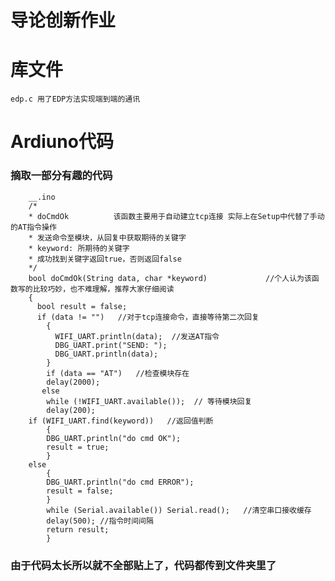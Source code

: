 # 导论创新作业

# 库文件
    edp.c 用了EDP方法实现端到端的通讯
# Ardiuno代码
### 摘取一部分有趣的代码
		__.ino
		/*
		* doCmdOk          该函数主要用于自动建立tcp连接 实际上在Setup中代替了手动的AT指令操作
		* 发送命令至模块，从回复中获取期待的关键字     
		* keyword: 所期待的关键字
		* 成功找到关键字返回true，否则返回false
		*/
		bool doCmdOk(String data, char *keyword)             //个人认为该函数写的比较巧妙，也不难理解，推荐大家仔细阅读
		{
		  bool result = false;	
		  if (data != "")   //对于tcp连接命令，直接等待第二次回复
 			{
  			  WIFI_UART.println(data);  //发送AT指令
  			  DBG_UART.print("SEND: ");
  			  DBG_UART.println(data);
  			}
  			if (data == "AT")   //检查模块存在
  		 	delay(2000);
  		   else
    		while (!WIFI_UART.available());  // 等待模块回复
			delay(200);
  		if (WIFI_UART.find(keyword))   //返回值判断
  			{
    		DBG_UART.println("do cmd OK");
 			result = true;
  			}
  		else
  			{
    		DBG_UART.println("do cmd ERROR");
    		result = false;
  			}
  			while (Serial.available()) Serial.read();   //清空串口接收缓存
 			delay(500); //指令时间间隔
  			return result;
			}
### 由于代码太长所以就不全部贴上了，代码都传到文件夹里了
    

